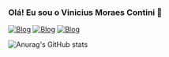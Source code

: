 ### Olá! Eu sou o Vinicius Moraes Contini 👋 

[![Blog](https://img.shields.io/badge/Gmail-D14836?style=for-the-badge&logo=gmail&logoColor=white)](https://mail.google.com/mail/u/1/#inbox)
[![Blog](https://img.shields.io/badge/LinkedIn-0077B5?style=for-the-badge&logo=linkedin&logoColor=white)](https://www.linkedin.com/in/vinicius-moraes-contini-123912242/)
[![Blog](https://img.shields.io/badge/Instagram-E4405F?style=for-the-badge&logo=instagram&logoColor=white)](https://www.instagram.com/vinicius27moraes/)

![Anurag's GitHub stats](https://github-readme-stats.vercel.app/api?username=anuraghazra&show_icons=true&theme=dracula)
